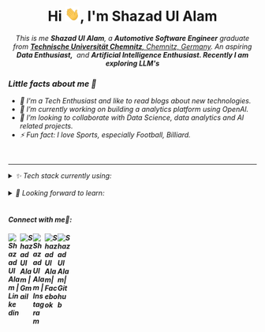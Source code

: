 <h1 align="center">Hi <img src="https://raw.githubusercontent.com/ABSphreak/ABSphreak/master/gifs/Hi.gif" width="30px">, I'm Shazad Ul Alam</h1>

<p align="center">
  <em>
    This is me <b>Shazad Ul Alam</b>, a <b>Automotive Software Engineer</b> graduate from <a href="https://www.tu-chemnitz.de/index.html.en/"> <b>Technische Universität Chemnitz</b>, Chemnitz, Germany</a>. An aspiring <b>Data Enthusiast,</b>&nbsp; and <b> Artificial Intelligence Enthusiast. Recently I am exploring LLM's</b> 
  <br>

</p>

<h3>Little facts about me 🧑</h3>

- 🧞 I'm a Tech Enthusiast and like to read blogs about new technologies.
- 🔭 I’m currently working on building a analytics platform using OpenAI.
- 👯 I’m looking to collaborate with Data Science, data analytics and AI related projects.
- ⚡ Fun fact: I love Sports, especially Football, Billiard.
<br>

---

<details>
<summary>
  ✨ Tech stack currently using:
</summary>
   <br>
<code><a href="https://www.python.org/" target="_blank"><img height="30" src="https://www.vectorlogo.zone/logos/python/python-icon.svg"></a></code>
<code><a href="https://www.djangoproject.com/start/" target="_blank"><img height="30" src="https://www.google.com/url?sa=i&url=https%3A%2F%2Fubidreams.fr%2Fen%2Fexpertises%2Fdevelopment%2Four-django-python-expertise-at-your-service&psig=AOvVaw3MEpfS6HIBrdtih6587Mtk&ust=1687876675582000&source=images&cd=vfe&ved=0CBEQjRxqFwoTCJi2p9-U4f8CFQAAAAAdAAAAABAU"></a></code>
<code><a href="https://www.databricks.com/" target="_blank"><img height="30" src="https://www.google.com/url?sa=i&url=https%3A%2F%2Fen.wikipedia.org%2Fwiki%2FDatabricks&psig=AOvVaw2tBvvdItO7KzDfgc5O2C8f&ust=1687876866587000&source=images&cd=vfe&ved=0CBEQjRxqFwoTCNiRsbqV4f8CFQAAAAAdAAAAABAE"></a></code>
<code><a href="https://www.w3schools.com/html/" target="_blank"><img height="30" src="https://www.vectorlogo.zone/logos/w3_html5/w3_html5-icon.svg"></a></code>code>
<code><a href="https://git-scm.com/" target="_blank"><img height="30" src="https://www.vectorlogo.zone/logos/git-scm/git-scm-icon.svg"></a></code>
<code><a href="https://colab.research.google.com/" target="_blank"><img height="30" src="https://colab.research.google.com/img/colab_favicon_256px.png"></a></code>
  
</details>
<br>

<details>
<summary>
  🌱 Looking forward to learn:
</summary>
   <br>
<code><a href="https://huggingface.co/" target="_blank"><img height="30" src="https://www.google.com/url?sa=i&url=https%3A%2F%2Fhuggingface.co%2Fbrand&psig=AOvVaw3IeLjKVlwDbEReZ6e-Mi3y&ust=1687876937198000&source=images&cd=vfe&ved=0CBEQjRxqFwoTCKC9iNyV4f8CFQAAAAAdAAAAABAE"></a></code>
<code><a href="https://cloud.google.com/" target="_blank"><img height="30" src="https://www.vectorlogo.zone/logos/google_cloud/google_cloud-icon.svg"></a></code>
<code><a href="https://analytics.google.com/" target="_blank"><img height="30" src="https://www.vectorlogo.zone/logos/google_analytics/google_analytics-icon.svg"></a></code>
<code><a href="https://azure.microsoft.com/en-us/" target="_blank"><img height="30" src="https://www.vectorlogo.zone/logos/microsoft_azure/microsoft_azure-icon.svg"></a></code>
<code><a href="https://pytorch.org/" target="_blank"><img height="30" src="https://www.vectorlogo.zone/logos/pytorch/pytorch-icon.svg"></a></code>
</details>
<br>



<h4> Connect with me🤝: <h4>
  </hr>
  <a href="https://www.linkedin.com/in/shazad-ul-alam/">
   <img align="left" alt=" Shazad Ul Alam | Linkedin" width="24px" src="https://www.vectorlogo.zone/logos/linkedin/linkedin-icon.svg" />
  </a>
  <a href="mailto:bd.forhad.alam@gmail.com">
    <img align="left" alt="Shazad Ul Alam | Gmail" width="26px" src="https://www.vectorlogo.zone/logos/gmail/gmail-icon.svg" />
  </a>
  <a href="https://www.instagram.com/shazad_forhad/">
    <img align="left" alt="Shazad Ul Alam | Instagram" width="24px" src="https://www.vectorlogo.zone/logos/instagram/instagram-icon.svg" />
  </a>
   <a href="https://www.facebook.com/shazad.forhad">
    <img align="left" alt="Shazad Ul Alam| Facebook" width="26px" src="https://www.vectorlogo.zone/logos/facebook/facebook-tile.svg" />
  </a>
   <a href="https://github.com/shazadulalam">
    <img align="left" alt="Shazad Ul Alam| Github" width="26px" src="https://www.vectorlogo.zone/logos/github/github-tile.svg" />
  </a>
  <br>

